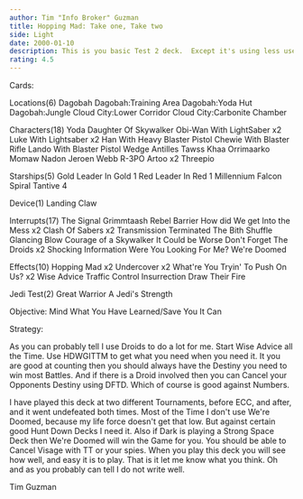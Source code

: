 ```yaml
---
author: Tim "Info Broker" Guzman
title: Hopping Mad: Take one, Take two
side: Light
date: 2000-01-10
description: This is you basic Test 2 deck.  Except it's using less used cards to surprise and catch your Opponent of Guard.  It Battles very well.
rating: 4.5
---
```

Cards: 

Locations(6)
Dagobah
Dagobah:Training Area
Dagobah:Yoda Hut
Dagobah:Jungle
Cloud City:Lower Corridor
Cloud City:Carbonite Chamber

Characters(18)
Yoda
Daughter Of Skywalker
Obi-Wan With LightSaber x2
Luke With Lightsaber x2
Han With Heavy Blaster Pistol
Chewie With Blaster Rifle
Lando With Blaster Pistol
Wedge Antilles
Tawss Khaa
Orrimaarko
Momaw Nadon
Jeroen Webb
R-3PO
Artoo x2
Threepio

Starships(5)
Gold Leader In Gold 1
Red Leader In Red 1
Millennium Falcon
Spiral
Tantive 4

Device(1)
Landing Claw

Interrupts(17)
The Signal
Grimmtaash
Rebel Barrier
How did We get Into the Mess x2
Clash Of Sabers x2
Transmission Terminated
The Bith Shuffle
Glancing Blow
Courage of a Skywalker
It Could be Worse
Don't Forget The Droids x2
Shocking Information
Were You Looking For Me?
We're Doomed

Effects(10)
Hopping Mad x2
Undercover x2
What're You Tryin' To Push On Us? x2
Wise Advice
Traffic Control
Insurrection
Draw Their Fire

Jedi Test(2)
Great Warrior
A Jedi's Strength

Objective:
Mind What You Have Learned/Save You It Can


Strategy: 

  As you can probably tell I use Droids to do a lot for me.  Start Wise Advice all the Time.  Use HDWGITTM to get what you need when you need it.	It you are good at counting then you should always have the Destiny you need to win most Battles.  And if there is a Droid involved then you can Cancel your Opponents Destiny using DFTD.  Which of course is good against Numbers.

  I have played this deck at two different Tournaments, before ECC, and after, and it went undefeated both times.  Most of the Time I don't use We're Doomed, because my life force doesn't get that low.  But against certain good Hunt Down Decks I need it.  Also if Dark is playing a Strong Space Deck then We're Doomed will win the Game for you.  You should be able to Cancel Visage with TT or your spies.  When you play this deck you will see how well, and easy it is to play.  That is it let me know what you think.  Oh and as you probably can tell I do not write well.

Tim Guzman 